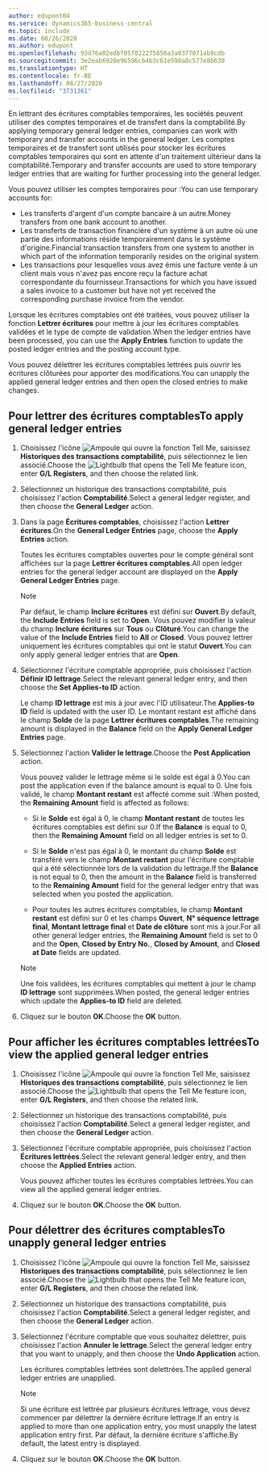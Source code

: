 ```yaml
---
author: edupont04
ms.service: dynamics365-business-central
ms.topic: include
ms.date: 08/26/2020
ms.author: edupont
ms.openlocfilehash: 93d76a02edbf05f022275850a3a0377071ab9cdb
ms.sourcegitcommit: 3e2eab6920e96596cb4b3c61e590a8c577e8b630
ms.translationtype: HT
ms.contentlocale: fr-BE
ms.lasthandoff: 08/27/2020
ms.locfileid: "3731361"
---
```

<span data-ttu-id="4df4b-101">En lettrant des écritures comptables temporaires, les sociétés peuvent utiliser des comptes temporaires et de transfert dans la comptabilité.</span><span class="sxs-lookup"><span data-stu-id="4df4b-101">By applying temporary general ledger entries, companies can work with temporary and transfer accounts in the general ledger.</span></span> <span data-ttu-id="4df4b-102">Les comptes temporaires et de transfert sont utilisés pour stocker les écritures comptables temporaires qui sont en attente d'un traitement ultérieur dans la comptabilité.</span><span class="sxs-lookup"><span data-stu-id="4df4b-102">Temporary and transfer accounts are used to store temporary ledger entries that are waiting for further processing into the general ledger.</span></span>  

<span data-ttu-id="4df4b-103">Vous pouvez utiliser les comptes temporaires pour :</span><span class="sxs-lookup"><span data-stu-id="4df4b-103">You can use temporary accounts for:</span></span>  

- <span data-ttu-id="4df4b-104">Les transferts d'argent d'un compte bancaire à un autre.</span><span class="sxs-lookup"><span data-stu-id="4df4b-104">Money transfers from one bank account to another.</span></span>  
- <span data-ttu-id="4df4b-105">Les transferts de transaction financière d'un système à un autre où une partie des informations réside temporairement dans le système d'origine.</span><span class="sxs-lookup"><span data-stu-id="4df4b-105">Financial transaction transfers from one system to another in which part of the information temporarily resides on the original system.</span></span>  
- <span data-ttu-id="4df4b-106">Les transactions pour lesquelles vous avez émis une facture vente à un client mais vous n'avez pas encore reçu la facture achat correspondante du fournisseur.</span><span class="sxs-lookup"><span data-stu-id="4df4b-106">Transactions for which you have issued a sales invoice to a customer but have not yet received the corresponding purchase invoice from the vendor.</span></span>  

<span data-ttu-id="4df4b-107">Lorsque les écritures comptables ont été traitées, vous pouvez utiliser la fonction **Lettrer écritures** pour mettre à jour les écritures comptables validées et le type de compte de validation.</span><span class="sxs-lookup"><span data-stu-id="4df4b-107">When the ledger entries have been processed, you can use the **Apply Entries** function to update the posted ledger entries and the posting account type.</span></span>  

<span data-ttu-id="4df4b-108">Vous pouvez délettrer les écritures comptables lettrées puis ouvrir les écritures clôturées pour apporter des modifications.</span><span class="sxs-lookup"><span data-stu-id="4df4b-108">You can unapply the applied general ledger entries and then open the closed entries to make changes.</span></span>  

## <a name="to-apply-general-ledger-entries"></a><span data-ttu-id="4df4b-109">Pour lettrer des écritures comptables</span><span class="sxs-lookup"><span data-stu-id="4df4b-109">To apply general ledger entries</span></span>  

1. <span data-ttu-id="4df4b-110">Choisissez l'icône ![Ampoule qui ouvre la fonction Tell Me](../../../media/ui-search/search_small.png "Dites-moi ce que vous voulez faire"), saisissez **Historiques des transactions comptabilité**, puis sélectionnez le lien associé.</span><span class="sxs-lookup"><span data-stu-id="4df4b-110">Choose the ![Lightbulb that opens the Tell Me feature](../../../media/ui-search/search_small.png "Tell me what you want to do") icon, enter **G/L Registers**, and then choose the related link.</span></span>  
2. <span data-ttu-id="4df4b-111">Sélectionnez un historique des transactions comptabilité, puis choisissez l'action **Comptabilité**.</span><span class="sxs-lookup"><span data-stu-id="4df4b-111">Select a general ledger register, and then choose the **General Ledger** action.</span></span>  
3. <span data-ttu-id="4df4b-112">Dans la page **Écritures comptables**, choisissez l'action **Lettrer écritures**.</span><span class="sxs-lookup"><span data-stu-id="4df4b-112">On the **General Ledger Entries** page, choose the **Apply Entries** action.</span></span>  

    <span data-ttu-id="4df4b-113">Toutes les écritures comptables ouvertes pour le compte général sont affichées sur la page **Lettrer écritures comptables**.</span><span class="sxs-lookup"><span data-stu-id="4df4b-113">All open ledger entries for the general ledger account are displayed on the **Apply General Ledger Entries** page.</span></span>  

    > [!NOTE]  
    > <span data-ttu-id="4df4b-114">Par défaut, le champ **Inclure écritures** est défini sur **Ouvert**.</span><span class="sxs-lookup"><span data-stu-id="4df4b-114">By default, the **Include Entries** field is set to **Open**.</span></span> <span data-ttu-id="4df4b-115">Vous pouvez modifier la valeur du champ **Inclure écritures** sur **Tous** ou **Clôturé**.</span><span class="sxs-lookup"><span data-stu-id="4df4b-115">You can change the value of the **Include Entries** field to **All** or **Closed**.</span></span> <span data-ttu-id="4df4b-116">Vous pouvez lettrer uniquement les écritures comptables qui ont le statut **Ouvert**.</span><span class="sxs-lookup"><span data-stu-id="4df4b-116">You can only apply general ledger entries that are **Open**.</span></span>  

4. <span data-ttu-id="4df4b-117">Sélectionnez l'écriture comptable appropriée, puis choisissez l'action **Définir ID lettrage**.</span><span class="sxs-lookup"><span data-stu-id="4df4b-117">Select the relevant general ledger entry, and then choose the **Set Applies-to ID** action.</span></span>  

    <span data-ttu-id="4df4b-118">Le champ **ID lettrage** est mis à jour avec l'ID utilisateur.</span><span class="sxs-lookup"><span data-stu-id="4df4b-118">The **Applies-to ID** field is updated with the user ID.</span></span> <span data-ttu-id="4df4b-119">Le montant restant est affiché dans le champ **Solde** de la page **Lettrer écritures comptables**.</span><span class="sxs-lookup"><span data-stu-id="4df4b-119">The remaining amount is displayed in the **Balance** field on the **Apply General Ledger Entries** page.</span></span>  
5. <span data-ttu-id="4df4b-120">Sélectionnez l'action **Valider le lettrage**.</span><span class="sxs-lookup"><span data-stu-id="4df4b-120">Choose the **Post Application** action.</span></span>  

    <span data-ttu-id="4df4b-121">Vous pouvez valider le lettrage même si le solde est égal à 0.</span><span class="sxs-lookup"><span data-stu-id="4df4b-121">You can post the application even if the balance amount is equal to 0.</span></span> <span data-ttu-id="4df4b-122">Une fois validé, le champ **Montant restant** est affecté comme suit :</span><span class="sxs-lookup"><span data-stu-id="4df4b-122">When posted, the **Remaining Amount** field is affected as follows:</span></span>  

    - <span data-ttu-id="4df4b-123">Si le **Solde** est égal à 0, le champ **Montant restant** de toutes les écritures comptables est défini sur 0.</span><span class="sxs-lookup"><span data-stu-id="4df4b-123">If the **Balance** is equal to 0, then the **Remaining Amount** field on all ledger entries is set to 0.</span></span>  

    - <span data-ttu-id="4df4b-124">Si le **Solde** n'est pas égal à 0, le montant du champ **Solde** est transféré vers le champ **Montant restant** pour l'écriture comptable qui a été sélectionnée lors de la validation du lettrage.</span><span class="sxs-lookup"><span data-stu-id="4df4b-124">If the **Balance** is not equal to 0, then the amount in the **Balance** field is transferred to the **Remaining Amount** field for the general ledger entry that was selected when you posted the application.</span></span>  

    - <span data-ttu-id="4df4b-125">Pour toutes les autres écritures comptables, le champ **Montant restant** est défini sur 0 et les champs **Ouvert**, **N° séquence lettrage final**, **Montant lettrage final** et **Date de clôture** sont mis à jour.</span><span class="sxs-lookup"><span data-stu-id="4df4b-125">For all other general ledger entries, the **Remaining Amount** field is set to 0 and the **Open**, **Closed by Entry No.**, **Closed by Amount**, and **Closed at Date** fields are updated.</span></span>  

    > [!NOTE]  
    > <span data-ttu-id="4df4b-126">Une fois validées, les écritures comptables qui mettent à jour le champ **ID lettrage** sont supprimées.</span><span class="sxs-lookup"><span data-stu-id="4df4b-126">When posted, the general ledger entries which update the **Applies-to ID** field are deleted.</span></span>  

6. <span data-ttu-id="4df4b-127">Cliquez sur le bouton **OK**.</span><span class="sxs-lookup"><span data-stu-id="4df4b-127">Choose the **OK** button.</span></span>  

## <a name="to-view-the-applied-general-ledger-entries"></a><span data-ttu-id="4df4b-128">Pour afficher les écritures comptables lettrées</span><span class="sxs-lookup"><span data-stu-id="4df4b-128">To view the applied general ledger entries</span></span>  

1. <span data-ttu-id="4df4b-129">Choisissez l'icône ![Ampoule qui ouvre la fonction Tell Me](../../../media/ui-search/search_small.png "Dites-moi ce que vous voulez faire"), saisissez **Historiques des transactions comptabilité**, puis sélectionnez le lien associé.</span><span class="sxs-lookup"><span data-stu-id="4df4b-129">Choose the ![Lightbulb that opens the Tell Me feature](../../../media/ui-search/search_small.png "Tell me what you want to do") icon, enter **G/L Registers**, and then choose the related link.</span></span>  
2. <span data-ttu-id="4df4b-130">Sélectionnez un historique des transactions comptabilité, puis choisissez l'action **Comptabilité**.</span><span class="sxs-lookup"><span data-stu-id="4df4b-130">Select a general ledger register, and then choose the **General Ledger** action.</span></span>  
3. <span data-ttu-id="4df4b-131">Sélectionnez l'écriture comptable appropriée, puis choisissez l'action **Écritures lettrées**.</span><span class="sxs-lookup"><span data-stu-id="4df4b-131">Select the relevant general ledger entry, and then choose the **Applied Entries** action.</span></span>  

    <span data-ttu-id="4df4b-132">Vous pouvez afficher toutes les écritures comptables lettrées.</span><span class="sxs-lookup"><span data-stu-id="4df4b-132">You can view all the applied general ledger entries.</span></span>  

4. <span data-ttu-id="4df4b-133">Cliquez sur le bouton **OK**.</span><span class="sxs-lookup"><span data-stu-id="4df4b-133">Choose the **OK** button.</span></span>  

## <a name="to-unapply-general-ledger-entries"></a><span data-ttu-id="4df4b-134">Pour délettrer des écritures comptables</span><span class="sxs-lookup"><span data-stu-id="4df4b-134">To unapply general ledger entries</span></span>  

1. <span data-ttu-id="4df4b-135">Choisissez l'icône ![Ampoule qui ouvre la fonction Tell Me](../../media/ui-search/search_small.png "Dites-moi ce que vous voulez faire"), saisissez **Historiques des transactions comptabilité**, puis sélectionnez le lien associé.</span><span class="sxs-lookup"><span data-stu-id="4df4b-135">Choose the ![Lightbulb that opens the Tell Me feature](../../media/ui-search/search_small.png "Tell me what you want to do") icon, enter **G/L Registers**, and then choose the related link.</span></span>  
2. <span data-ttu-id="4df4b-136">Sélectionnez un historique des transactions comptabilité, puis choisissez l'action **Comptabilité**.</span><span class="sxs-lookup"><span data-stu-id="4df4b-136">Select a general ledger register, and then choose the **General Ledger** action.</span></span>  
3. <span data-ttu-id="4df4b-137">Sélectionnez l'écriture comptable que vous souhaitez délettrer, puis choisissez l'action **Annuler le lettrage**.</span><span class="sxs-lookup"><span data-stu-id="4df4b-137">Select the general ledger entry that you want to unapply, and then choose the **Undo Application** action.</span></span>  

    <span data-ttu-id="4df4b-138">Les écritures comptables lettrées sont delettrées.</span><span class="sxs-lookup"><span data-stu-id="4df4b-138">The applied general ledger entries are unapplied.</span></span>  

    > [!NOTE]  
    > <span data-ttu-id="4df4b-139">Si une écriture est lettrée par plusieurs écritures lettrage, vous devez commencer par délettrer la dernière écriture lettrage.</span><span class="sxs-lookup"><span data-stu-id="4df4b-139">If an entry is applied to more than one application entry, you must unapply the latest application entry first.</span></span> <span data-ttu-id="4df4b-140">Par défaut, la dernière écriture s'affiche.</span><span class="sxs-lookup"><span data-stu-id="4df4b-140">By default, the latest entry is displayed.</span></span>  

4. <span data-ttu-id="4df4b-141">Cliquez sur le bouton **OK**.</span><span class="sxs-lookup"><span data-stu-id="4df4b-141">Choose the **OK** button.</span></span>  
